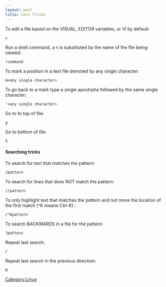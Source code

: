 ```yaml
---
layout: post 
title: Less Tricks
---
```


To edit a file based on the VISUAL, EDITOR variables, or Vi by default:

    v

Run a shell command, a `%` is substituted by the name of the file being
viewed:

    !command

To mark a position in a text file demoted by any single character:

    m<any single character>

To go back to a mark type a single apostrphe followed by the same single
character:

    '<any single character>

Go to to top of file:

    g

Go to bottom of file:

    G

#### Searching tricks

To search for text that matches the pattern:

    /pattern

To search for lines that does NOT match the pattern:

    /!pattern

To only highlight text that matches the pattern and not move the
location of the first match (\^K means Ctrl-K) :

    /^Kpattern

To search BACKWARDS in a file for the pattern:

    ?pattern

Repeat last search:

    /

Repeat last search in the previous direction:

    N

[Category:Linux](Category:Linux "wikilink")
